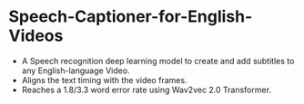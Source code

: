 # Speech-Captioner-for-English-Videos
- A Speech recognition deep learning model to create and add subtitles to any English-language Video.
- Aligns the text timing with the video frames.
- Reaches a 1.8/3.3 word error rate using Wav2vec 2.0 Transformer.

